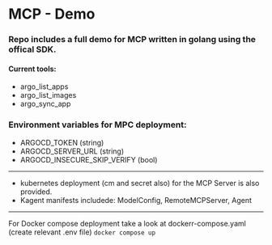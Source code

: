 # MCP - Demo
### Repo includes a full demo for MCP written in golang using the offical SDK.
#### Current tools:
- argo_list_apps
- argo_list_images
- argo_sync_app

### Environment variables for MPC deployment:
- ARGOCD_TOKEN (string)
- ARGOCD_SERVER_URL (string)
- ARGOCD_INSECURE_SKIP_VERIFY (bool)

---
- kubernetes deployment (cm and secret also) for the MCP Server is also provided.
- Kagent manifests includede: ModelConfig, RemoteMCPServer, Agent

---
For Docker compose deployment take a look at dockerr-compose.yaml (create relevant .env file)
``docker compose up``
